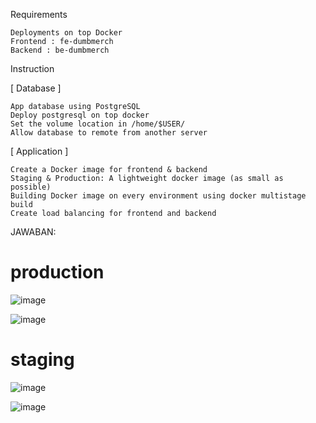 Requirements

    Deployments on top Docker
    Frontend : fe-dumbmerch
    Backend : be-dumbmerch

Instruction

[ Database ]

    App database using PostgreSQL
    Deploy postgresql on top docker
    Set the volume location in /home/$USER/
    Allow database to remote from another server

[ Application ]

    Create a Docker image for frontend & backend
    Staging & Production: A lightweight docker image (as small as possible)
    Building Docker image on every environment using docker multistage build
    Create load balancing for frontend and backend

JAWABAN:

# production

![image](https://github.com/user-attachments/assets/137b93b7-c334-4bae-93ba-2530328e3318)

![image](https://github.com/user-attachments/assets/78b13c00-35ef-42b4-b5af-d4411198bc81)

# staging

![image](https://github.com/user-attachments/assets/e887aa40-e5b7-4ee0-9c0b-8972d65b244e)

![image](https://github.com/user-attachments/assets/28f3a4f8-b07b-425f-a871-e0d7ca7f2eee)

